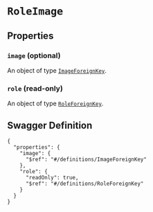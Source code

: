 # `RoleImage` #







## Properties ##

### `image` (optional) ###




An object of type [`ImageForeignKey`](./../definitions/ImageForeignKey.mkd).


### `role` (read-only) ###




An object of type [`RoleForeignKey`](./../definitions/RoleForeignKey.mkd).




## Swagger Definition ##

    {
      "properties": {
        "image": {
          "$ref": "#/definitions/ImageForeignKey"
        }, 
        "role": {
          "readOnly": true, 
          "$ref": "#/definitions/RoleForeignKey"
        }
      }
    }
